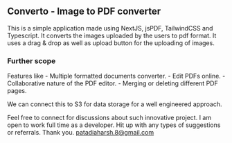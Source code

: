 ## Converto - Image to PDF converter

This is a simple application made using NextJS, jsPDF, TailwindCSS and Typescript. It converts the images uploaded by the users to pdf format. It uses a drag & drop as well as upload button for the uploading of images. 

### Further scope
 Features like 
    - Multiple formatted documents converter. 
    - Edit PDFs online.
    - Collaborative nature of the PDF editor.
    - Merging or deleting different PDF pages. 

We can connect this to S3 for data storage for a well engineered approach. 

Feel free to connect for discussions about such innovative project. I am open to work full time as a developer. Hit up with any types of suggestions or referrals. Thank you. patadiaharsh.8@gmail.com

